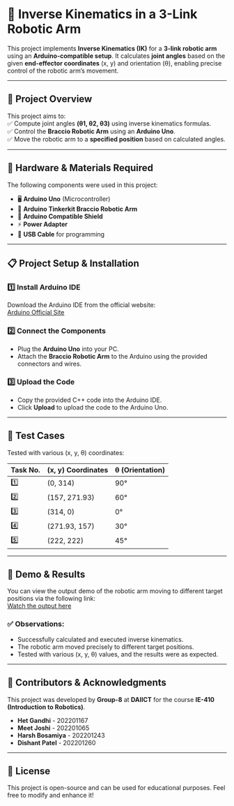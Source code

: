# 🤖 Inverse Kinematics in a 3-Link Robotic Arm  

This project implements **Inverse Kinematics (IK)** for a **3-link robotic arm** using an **Arduino-compatible setup**. It calculates **joint angles** based on the given **end-effector coordinates** (x, y) and orientation (θ), enabling precise control of the robotic arm’s movement.

---

## 📌 **Project Overview**  
This project aims to:  
✅ Compute joint angles **(θ1, θ2, θ3)** using inverse kinematics formulas.  
✅ Control the **Braccio Robotic Arm** using an **Arduino Uno**.  
✅ Move the robotic arm to a **specified position** based on calculated angles.  

---

## 🔧 **Hardware & Materials Required**  
The following components were used in this project:  
- 🖥 **Arduino Uno** (Microcontroller)  
- 🤖 **Arduino Tinkerkit Braccio Robotic Arm**  
- 🔌 **Arduino Compatible Shield**  
- ⚡ **Power Adapter**  
- 🧩 **USB Cable** for programming  

---

## 📋 **Project Setup & Installation**

### 1️⃣ **Install Arduino IDE**  
Download the Arduino IDE from the official website:  
[Arduino Official Site](https://www.arduino.cc/en/software)

### 2️⃣ **Connect the Components**  
- Plug the **Arduino Uno** into your PC.
- Attach the **Braccio Robotic Arm** to the Arduino using the provided connectors and wires.

### 3️⃣ **Upload the Code**  
- Copy the provided C++ code into the Arduino IDE.
- Click **Upload** to upload the code to the Arduino Uno.

---

## 🔩 **Test Cases**

Tested with various (x, y, θ) coordinates:

| Task No. | (x, y) Coordinates | θ (Orientation) |
|----------|---------------------|-----------------|
| 1️⃣       | (0, 314)             | 90°             |
| 2️⃣       | (157, 271.93)        | 60°             |
| 3️⃣       | (314, 0)             | 0°              |
| 4️⃣       | (271.93, 157)        | 30°             |
| 5️⃣       | (222, 222)           | 45°             |

---

## 🎥 **Demo & Results**

You can view the output demo of the robotic arm moving to different target positions via the following link:  
[Watch the output here](https://www.youtube.com/watch?v=gsnxKZ3Plk0)

### ✅ **Observations:**
- Successfully calculated and executed inverse kinematics.
- The robotic arm moved precisely to different target positions.
- Tested with various (x, y, θ) values, and the results were as expected.

---

## 👥 **Contributors & Acknowledgments**

This project was developed by **Group-8** at **DAIICT** for the course **IE-410 (Introduction to Robotics)**.

- **Het Gandhi** - 202201167  
- **Meet Joshi** - 202201065  
- **Harsh Bosamiya** - 202201243  
- **Dishant Patel** - 202201260  

---

## 📜 **License**

This project is open-source and can be used for educational purposes. Feel free to modify and enhance it!

